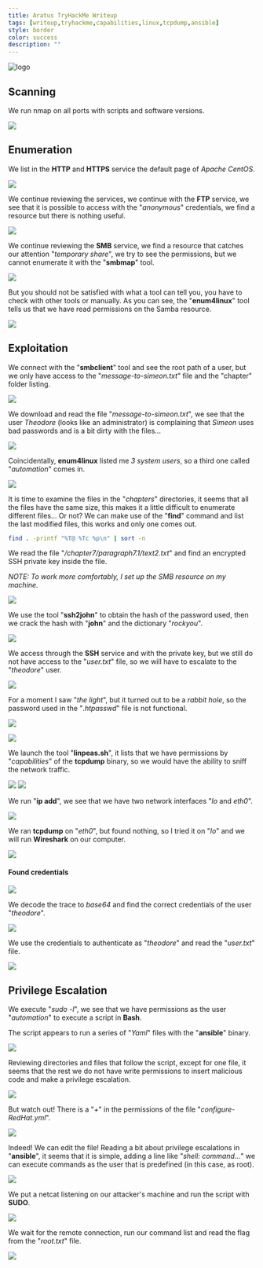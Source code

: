 ```yaml
---
title: Aratus TryHackMe Writeup
tags: [writeup,tryhackme,capabilities,linux,tcpdump,ansible]
style: border
color: success
description: ""
---
```


![logo](https://raw.githubusercontent.com/m3n0sd0n4ld/m3n0sd0n4ld.github.io/main/_posts/Aratus/1.png)

## Scanning
We run nmap on all ports with scripts and software versions.

![](https://raw.githubusercontent.com/m3n0sd0n4ld/m3n0sd0n4ld.github.io/main/_posts/Aratus/2.png)

## Enumeration
We list in the **HTTP** and **HTTPS** service the default page of *Apache CentOS*. 

![](https://raw.githubusercontent.com/m3n0sd0n4ld/m3n0sd0n4ld.github.io/main/_posts/Aratus/3.png)

We continue reviewing the services, we continue with the **FTP** service, we see that it is possible to access with the "*anonymous*" credentials, we find a resource but there is nothing useful.

![](https://raw.githubusercontent.com/m3n0sd0n4ld/m3n0sd0n4ld.github.io/main/_posts/Aratus/4.png)

We continue reviewing the **SMB** service, we find a resource that catches our attention "*temporary share*", we try to see the permissions, but we cannot enumerate it with the "**smbmap**" tool.

![](https://raw.githubusercontent.com/m3n0sd0n4ld/m3n0sd0n4ld.github.io/main/_posts/Aratus/5.png)

But you should not be satisfied with what a tool can tell you, you have to check with other tools or manually.
As you can see, the "**enum4linux**" tool tells us that we have read permissions on the Samba resource.

![](https://raw.githubusercontent.com/m3n0sd0n4ld/m3n0sd0n4ld.github.io/main/_posts/Aratus/6.png)


## Exploitation
We connect with the "**smbclient**" tool and see the root path of a user, but we only have access to the "*message-to-simeon.txt*" file and the "chapter" folder listing.

![](https://raw.githubusercontent.com/m3n0sd0n4ld/m3n0sd0n4ld.github.io/main/_posts/Aratus/7.png)

We download and read the file "*message-to-simeon.txt*", we see that the user *Theodore* (looks like an administrator) is complaining that *Simeon* uses bad passwords and is a bit dirty with the files...

![](https://raw.githubusercontent.com/m3n0sd0n4ld/m3n0sd0n4ld.github.io/main/_posts/Aratus/8.png)

Coincidentally, **enum4linux** listed me *3 system users*, so a third one called "*automation*" comes in.

![](https://raw.githubusercontent.com/m3n0sd0n4ld/m3n0sd0n4ld.github.io/main/_posts/Aratus/9.png)

It is time to examine the files in the "*chapters*" directories, it seems that all the files have the same size, this makes it a little difficult to enumerate different files... Or not? We can make use of the "**find**" command and list the last modified files, this works and only one comes out. 

```bash
find . -printf "%T@ %Tc %p\n" | sort -n
```

We read the file "*/chapter7/paragraph7.1/text2.txt*" and find an encrypted SSH private key inside the file. 

*NOTE: To work more comfortably, I set up the SMB resource on my machine.*

![](https://raw.githubusercontent.com/m3n0sd0n4ld/m3n0sd0n4ld.github.io/main/_posts/Aratus/10.png)

We use the tool "**ssh2john**" to obtain the hash of the password used, then we crack the hash with "**john**" and the dictionary "*rockyou*".

![](https://raw.githubusercontent.com/m3n0sd0n4ld/m3n0sd0n4ld.github.io/main/_posts/Aratus/11.png)

We access through the **SSH** service and with the private key, but we still do not have access to the "*user.txt*" file, so we will have to escalate to the "*theodore*" user.

![](https://raw.githubusercontent.com/m3n0sd0n4ld/m3n0sd0n4ld.github.io/main/_posts/Aratus/12.png)

For a moment I saw "*the light*", but it turned out to be a *rabbit hole*, so the password used in the "*.htpasswd*" file is not functional.

![](https://raw.githubusercontent.com/m3n0sd0n4ld/m3n0sd0n4ld.github.io/main/_posts/Aratus/13.png)

![](https://raw.githubusercontent.com/m3n0sd0n4ld/m3n0sd0n4ld.github.io/main/_posts/Aratus/14.png)

We launch the tool "**linpeas.sh**", it lists that we have permissions by "*capabilities*" of the **tcpdump** binary, so we would have the ability to sniff the network traffic.

![](https://raw.githubusercontent.com/m3n0sd0n4ld/m3n0sd0n4ld.github.io/main/_posts/Aratus/15.png)
![](https://raw.githubusercontent.com/m3n0sd0n4ld/m3n0sd0n4ld.github.io/main/_posts/Aratus/16.png)

We run "**ip add**", we see that we have two network interfaces "*lo* and *eth0*".

![](https://raw.githubusercontent.com/m3n0sd0n4ld/m3n0sd0n4ld.github.io/main/_posts/Aratus/18.png)

We ran **tcpdump** on "*eth0*", but found nothing, so I tried it on "*lo*" and we will run **Wireshark** on our computer.

![](https://raw.githubusercontent.com/m3n0sd0n4ld/m3n0sd0n4ld.github.io/main/_posts/Aratus/17.png)

#### Found credentials

![](https://raw.githubusercontent.com/m3n0sd0n4ld/m3n0sd0n4ld.github.io/main/_posts/Aratus/19.png)

We decode the trace to *base64* and find the correct credentials of the user "*theodore*".

![](https://raw.githubusercontent.com/m3n0sd0n4ld/m3n0sd0n4ld.github.io/main/_posts/Aratus/20.png)

We use the credentials to authenticate as "*theodore*" and read the "*user.txt*" file.

![](https://raw.githubusercontent.com/m3n0sd0n4ld/m3n0sd0n4ld.github.io/main/_posts/Aratus/21.png)


## Privilege Escalation
We execute "*sudo -l*", we see that we have permissions as the user "*automation*" to execute a script in **Bash**.

The script appears to run a series of "*Yaml*" files with the "**ansible**" binary.

![](https://raw.githubusercontent.com/m3n0sd0n4ld/m3n0sd0n4ld.github.io/main/_posts/Aratus/22.png)

Reviewing directories and files that follow the script, except for one file, it seems that the rest we do not have write permissions to insert malicious code and make a privilege escalation.

![](https://raw.githubusercontent.com/m3n0sd0n4ld/m3n0sd0n4ld.github.io/main/_posts/Aratus/23.png)

But watch out! There is a "*+*" in the permissions of the file "*configure-RedHat.yml*".

![](https://raw.githubusercontent.com/m3n0sd0n4ld/m3n0sd0n4ld.github.io/main/_posts/Aratus/24.png)

Indeed! We can edit the file! Reading a bit about privilege escalations in "**ansible**", it seems that it is simple, adding a line like "*shell: command...*" we can execute commands as the user that is predefined (in this case, as root).

![](https://raw.githubusercontent.com/m3n0sd0n4ld/m3n0sd0n4ld.github.io/main/_posts/Aratus/25.png)

We put a netcat listening on our attacker's machine and run the script with **SUDO**.

![](https://raw.githubusercontent.com/m3n0sd0n4ld/m3n0sd0n4ld.github.io/main/_posts/Aratus/26.png)

We wait for the remote connection, run our command list and read the flag from the "*root.txt*" file.

![](https://raw.githubusercontent.com/m3n0sd0n4ld/m3n0sd0n4ld.github.io/main/_posts/Aratus/27.png)
